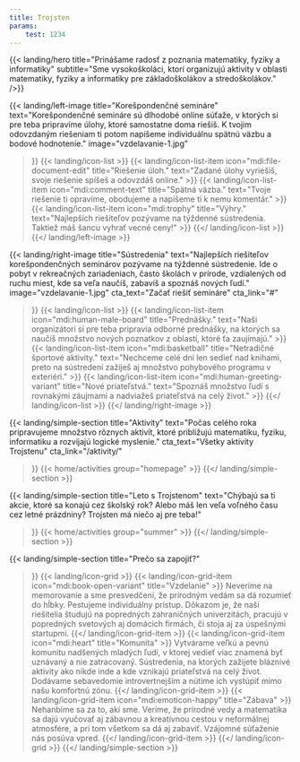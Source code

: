 ```yaml
---
title: Trojsten
params:
    test: 1234
---
```

{{< landing/hero
    title="Prinášame radosť z poznania matematiky, fyziky a informatiky"
    subtitle="Sme vysokoškoláci, ktorí organizujú aktivity v oblasti matematiky, fyziky a informatiky pre základoškolákov a stredoškolákov."
/>}}


{{< landing/left-image
    title="Korešpondenčné semináre"
    text="Korešpondenčné semináre sú dlhodobé online súťaže, v&nbsp;ktorých si pre&nbsp;teba pripravíme úlohy, ktoré samostatne doma riešiš. K&nbsp;tvojim odovzdaným riešeniam ti potom napíšeme individuálnu spätnú väzbu a bodové hodnotenie."
    image="vzdelavanie-1.jpg"
>}}
    {{< landing/icon-list >}}
        {{< landing/icon-list-item icon="mdi:file-document-edit"
            title="Riešenie úloh."
            text="Zadané úlohy vyriešiš, svoje riešenie spíšeš a odovzdáš online." >}}
        {{< landing/icon-list-item icon="mdi:comment-text"
            title="Spätná väzba."
            text="Tvoje riešenie ti opravíme, obodujeme a napíšeme ti k nemu komentár." >}}
        {{< landing/icon-list-item icon="mdi:trophy"
            title="Výhry."
            text="Najlepších riešiteľov pozývame na týždenné sústredenia. Taktiež máš šancu vyhrať vecné ceny!" >}}
    {{</ landing/icon-list >}}
{{</ landing/left-image >}}


{{< landing/right-image
    title="Sústredenia"
    text="Najlepších riešiteľov korešpondenčných seminárov pozývame na týždenné sústredenie. Ide o pobyt v rekreačných zariadeniach, často školách v prírode, vzdialených od ruchu miest, kde sa veľa naučíš, zabavíš a spoznáš nových ľudí."
    image="vzdelavanie-1.jpg"
    cta_text="Začať riešiť semináre"
    cta_link="#"
>}}
    {{< landing/icon-list >}}
        {{< landing/icon-list-item icon="mdi:human-male-board"
            title="Prednášky."
            text="Naši organizátori si pre teba pripravia odborné prednášky, na ktorých sa naučíš množstvo nových poznatkov z oblastí, ktoré ťa zaujímajú." >}}
        {{< landing/icon-list-item icon="mdi:basketball"
            title="Netradičné športové aktivity."
            text="Nechceme celé dni len sedieť nad knihami, preto na sústredení zažiješ aj množstvo pohybového programu v exteriéri." >}}
        {{< landing/icon-list-item icon="mdi:human-greeting-variant"
            title="Nové priateľstvá."
            text="Spoznáš množstvo ľudí s rovnakými záujmami a nadviažeš priateľstvá na celý život." >}}
    {{</ landing/icon-list >}}
{{</ landing/right-image >}}


{{< landing/simple-section
    title="Aktivity"
    text="Počas celého roka pripravujeme množstvo rôznych aktivít, ktoré približujú matematiku, fyziku, informatiku a rozvíjajú logické myslenie."
    cta_text="Všetky aktivity Trojstenu"
    cta_link="/aktivity/"
>}}
    {{< home/activities group="homepage" >}}
{{</ landing/simple-section >}}


{{< landing/simple-section
    title="Leto s Trojstenom"
    text="Chýbajú sa ti akcie, ktoré sa konajú cez školský rok? Alebo máš len veľa voľného času cez letné prázdniny? Trojsten má niečo aj pre teba!"
>}}
    {{< home/activities group="summer" >}}
{{</ landing/simple-section >}}


{{< landing/simple-section
    title="Prečo sa zapojiť?"
>}}
    {{< landing/icon-grid >}}
        {{< landing/icon-grid-item icon="mdi:book-open-variant"
            title="Vzdelanie" >}}
        Neveríme na memorovanie a sme presvedčení, že prírodným vedám sa dá rozumieť do hĺbky. Pestujeme individuálny prístup. Dôkazom je, že naši riešitelia študujú na popredných zahraničných univerzitách, pracujú v popredných svetových aj domácich firmách, či stoja aj za úspešnými startupmi.
        {{</ landing/icon-grid-item >}}
        {{< landing/icon-grid-item icon="mdi:heart"
            title="Komunita" >}}
        Vytvárame veľkú a pevnú komunitu nadšených mladých ľudí, v ktorej vedieť viac znamená byť uznávaný a nie zatracovaný. Sústredenia, na ktorých zažijete bláznivé aktivity ako nikde inde a kde vznikajú priateľstvá na celý život. Dodávame sebavedomie introvertnejším a nútime ich vystúpiť mimo našu komfortnú zónu.
        {{</ landing/icon-grid-item >}}
        {{< landing/icon-grid-item icon="mdi:emoticon-happy"
            title="Zábava" >}}
        Nehanbíme sa za to, akí sme. Veríme, že prírodné vedy a matematika sa dajú vyučovať aj zábavnou a kreatívnou cestou v neformálnej atmosfére, a pri tom všetkom sa dá aj zabaviť. Vzájomné súťaženie nás posúva vpred.
        {{</ landing/icon-grid-item >}}
    {{</ landing/icon-grid >}}
{{</ landing/simple-section >}}
